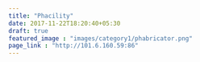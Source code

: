 ```yaml
---
title: "Phacility"
date: 2017-11-22T18:20:40+05:30
draft: true
featured_image : "images/category1/phabricator.png"
page_link : "http://101.6.160.59:86"
---
```


